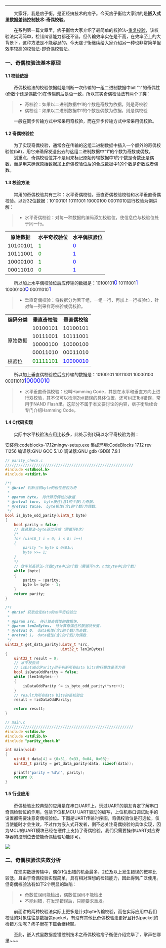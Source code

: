 ----
　　大家好，我是痞子衡，是正经搞技术的痞子。今天痞子衡给大家讲的是**嵌入式里数据差错控制技术-奇偶校验**。  

　　在系列第一篇文章里，痞子衡给大家介绍了最简单的校验法-[重复校验](http://www.cnblogs.com/henjay724/p/8457391.html)，该校验法实现简单，检错纠错能力都还不错，但传输效率实在是不高，在效率至上的大背景下，这种方法是不能容忍的。今天痞子衡继续给大家介绍另一种也非常简单但效率较高的校验法-即奇偶校验法。  

### 一、奇偶校验法基本原理

#### 1.1 校验依据
　　奇偶校验法的校验依据就是判断一次传输的一组二进制数据中bit "1"的奇偶性(奇数个还是偶数个)在传输前后是否一致，所以其实奇偶检验法有两个子类：  
> * 奇校验：如果以二进制数据中1的个数是奇数为依据，则是奇校验
> * 偶校验：如果以二进制数据中1的个数是偶数为依据，则是偶校验

　　一般在同步传输方式中常采用奇校验，而在异步传输方式中常采用偶校验。

#### 1.2 奇偶校验位
　　为了实现奇偶校验，通常会在传输的这组二进制数据中插入一个额外的奇偶校验位(bit)，用它来确保发送出去的这组二进制数据中“1”的个数为奇数或偶数。  
　　划重点，奇偶校验位并不是用来标记原始传输数据中1的个数是奇数还是偶数，而是用来确保原始数据加上奇偶校验位后的合成数据中1的个数是奇数或者偶数。  

#### 1.3 校验方法
　　常用的奇偶校验共有三种：水平奇偶校验，垂直奇偶校验校验和水平垂直奇偶校验。以对32位数据：10100101 10111001 10000100 00011010进行校验为例讲解：  
> * 水平奇偶校验：对每一种数据的编码添加校验位，使信息位与校验位处于同一行。

<table><tbody>
    <tr>
        <th>原始数据</th>
        <th>水平奇校验位</th>
        <th>水平偶校验位</th>
    </tr>
    <tr>
        <td>10100101</td>
        <td><font color="Green">1</font></td>
        <td><font color="Blue">0</font></td>
    </tr>
    <tr>
        <td>10111001</td>
        <td><font color="Green">0</font></td>
        <td><font color="Blue">1</font></td>
    </tr>
    <tr>
        <td>10000100</td>
        <td><font color="Green">1</font></td>
        <td><font color="Blue">0</font></td>
    </tr>
    <tr>
        <td>00011010</td>
        <td><font color="Green">0</font></td>
        <td><font color="Blue">1</font></td>
    </tr>
</table>

　　所以加上水平偶校验位后应传输的数据是：10100101<font color="Blue" size=4>0</font> 10111001<font color="Blue" size=4>1</font> 10000100<font color="Blue" size=4>0</font> 00011010<font color="Blue" size=4>1</font>  

> * 垂直奇偶校验：将数据分为若干组，一组一行，再加上一行校验位，针对每一列采样奇校验或偶校验。

<table><tbody>
    <tr>
        <th>编码分类</th>
        <th>垂直奇校验</th>
        <th>垂直偶校验</th>
    </tr>
    <tr>
        <td rowspan="4">原始数据</td>
        <td>10100101</td>
        <td>10100101</td>
    </tr>
    <tr>
        <td>10111001</td>
        <td>10111001</td>
    </tr>
    <tr>
        <td>10000100</td>
        <td>10000100</td>
    </tr>
    <tr>
        <td>00011010</td>
        <td>00011010</td>
    </tr>
    <tr>
        <td>校验位</td>
        <td><font color="Green">01111101</font></td>
        <td><font color="Blue">10000010</font></td>
    </tr>
</table>

　　所以加上垂直偶校验位后应传输的数据是：10100101 10111001 10000100 00011010<font color="Blue" size=4>10000010</font>  

> * 水平垂直奇偶校验：也叫Hamming Code，其是在水平和垂直方向上进行双校验，其不仅可以检测2bit错误的具体位置，还可纠正1bit错误，常用于NAND Flash里。这部分不属于本文要讨论的内容，痞子衡后续会专门介绍Hamming Code。

#### 1.4 C代码实现
　　实际中水平校验法应用比较多，此处示例代码以水平奇校验为例：  

安装包:codeblocks-17.12mingw-setup.exe
集成环境:CodeBlocks 17.12 rev 11256
编译器:GNU GCC 5.1.0
调试器:GNU gdb (GDB) 7.9.1

```C
// parity_check.c
//////////////////////////////////////////////////////////
#include <stdbool.h>
#include <stdint.h>

/*!
 * @brief 判断当前byte的极性是否为奇
 *
 * @param byte， 待计算奇偶性的数据.
 * @retval ture， byte极性(含1的个数)为奇数.
 * @retval false， byte极性(含1的个数)为偶数.
 */
bool is_byte_odd_parity(uint8_t byte)
{
    bool parity = false;
    // 普通算法-byte逐位异或（需循环8次）
    /*
    for (uint8_t i = 0; i < 8; i++)
    {
        parity ^= byte & 0x01u;
        byte >>= 1;
    }
    */
    // 效率较高算法-计数byte中1的个数（需循环n次，n为byte中1的个数）
    while (byte)
    {
        parity = !parity;
        byte &= byte - 1;
    }
    return parity;
}

/*!
 * @brief 获取给定data的水平奇校验位
 *
 * @param src， 待计算奇偶性的数据块.
 * @param lenInBytes， 待计算奇偶性的数据块长度.
 * @retval 0， data极性(含1的个数)为奇数.
 * @retval 1， data极性(含1的个数)为偶数.
 */
uint32_t get_data_parity(uint8_t *src,
                         uint32_t lenInBytes)
{
    uint32_t result = 0;
    // 水平校验法
    // isDataOddParity用于判断所有data bits的行极性是否为奇
    bool isDataOddParity = false;
    while (lenInBytes--)
    {
        isDataOddParity ^= is_byte_odd_parity(*src++);
    }
    // result为所有data bits的奇校验位
    result = !isDataOddParity;

    return result;
}

// main.c
//////////////////////////////////////////////////////////
#include <stdio.h>
#include <stdlib.h>
#include "parity_check.h"

int main(void)
{
    uint8_t data[4] = {0x31, 0x33, 0x04, 0x08};
    uint32_t parity = get_data_parity(data, sizeof(data));

    printf("parity = %d\n", parity);
    return 0;
}
```

#### 1.5 行业应用
　　奇偶检验比较典型的应用是在串口UART上，玩过UART的朋友肯定了解串口奇偶检验位的作用，包括下位机MCU UART驱动的编写，上位机串口调试助手的设置都需要注意奇偶校验位。下图是UART传输时序图，奇偶校验位是可选位，仅当使能时才会生效。不过作为嵌入式开发者，倒不必关注奇偶校验的具体实现，因为MCU的UART模块已经在硬件上支持了奇偶检验，我们只需要操作UART对应寄存器的控制位去使能奇偶检验功能即可。  

![](http://odox9r8vg.bkt.clouddn.com/image/cnblogs/UART-Timing.PNG)

### 二、奇偶校验法失效分析
　　在现实数据传输中，偶尔1位出错的机会最多，2位及以上发生错误的概率比较低，且由于奇偶校验实现简单，具有相对理想的检错能力，因此得到广泛使用。但奇偶校验法有如下2个明显的缺陷：  

> * 奇数位误码能检出，偶数位误码不能检出
> * 不能纠错，在发现错误后，只能要求重发。

　　前面讲的两种校验法实际上更多是针对byte传输校验，而在实际应用中我们校验的对象往往是数据包packet，有没有其他比奇偶校验法更好且针对packet的检错方法呢？痞子衡在下篇会继续聊。  

　　至此，嵌入式里数据差错控制技术之奇偶校验痞子衡便介绍完毕了，掌声在哪里~~~

